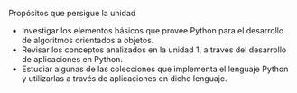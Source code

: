 Propósitos que persigue la unidad 
- Investigar los elementos básicos que  provee  Python para el desarrollo de 
  algoritmos orientados a objetos.  
- Revisar los conceptos analizados en la unidad 1, a través del desarrollo de 
  aplicaciones en Python. 
- Estudiar algunas de las colecciones que implementa el lenguaje Python y 
  utilizarlas a través de aplicaciones en dicho lenguaje.  
